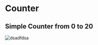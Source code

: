 # Counter
## Simple Counter from 0 to 20

![dsadfdsa](https://user-images.githubusercontent.com/23063029/77205119-75414e00-6af4-11ea-8fae-f86c696fa40c.PNG)
